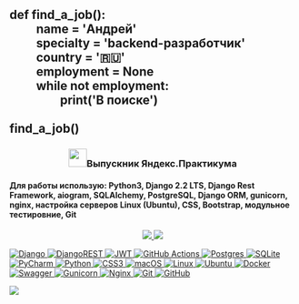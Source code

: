 <h2 align="left">def</font> find_a_job():<br> 
&emsp;&emsp; name = 'Андрей'<br>
&emsp;&emsp; specialty = 'backend-разработчик'<br>
&emsp;&emsp; country = '🇷🇺'<br>
&emsp;&emsp; employment = None <br>
&emsp;&emsp; while not employment:<br>
&emsp;&emsp;&emsp;&emsp; print('В поиске')<br>
&emsp;<br>
find_a_job()
</h2>

<h3 align="center"><img src="https://www.stevenandrewmartin.com/wp-content/uploads/2017/03/graduation-day-steven-a-martin.jpg" height="32">Выпускник Яндекс.Практикума</h3>
<h4>Для работы использую: Python3, Django 2.2 LTS, Django Rest Framework, aiogram, SQLAlchemy, PostgreSQL, Django ORM, gunicorn, nginx, настройка серверов Linux (Ubuntu), CSS, Bootstrap, модульное тестировние, Git</h4>

<p align="center">
  <a href="https://leetcode.com/Artek22/"><img src="https://img.shields.io/badge/LeetCode-000000?style=for-the-badge&logo=LeetCode&logoColor=#d16c06">
  <a href="https://www.codewars.com/users/Artek22"><img src="https://img.shields.io/badge/Codewars-BA0000?style=for-the-badge&logo=codewars&logoColor=white">
</p>
    
  ![Django](https://img.shields.io/badge/django-%23092E20.svg?style=plastic&logo=django&logoColor=white)
  ![DjangoREST](https://img.shields.io/badge/DJANGO-REST-ff1709?style=plastic&logo=django&logoColor=white&color=ff1709&labelColor=gray)
  ![JWT](https://img.shields.io/badge/JWT-black?style=plastic&logo=JSON%20web%20tokens)
  ![GitHub Actions](https://img.shields.io/badge/github%20actions-%232671E5.svg?style=plastic&logo=githubactions&logoColor=white)
  ![Postgres](https://img.shields.io/badge/postgres-%23316192.svg?style=plastic&logo=postgresql&logoColor=white)
  ![SQLite](https://img.shields.io/badge/sqlite-%2307405e.svg?style=plastic&logo=sqlite&logoColor=white)
  ![PyCharm](https://img.shields.io/badge/pycharm-143?style=plastic&logo=pycharm&logoColor=black&color=black&labelColor=green)
  ![Python](https://img.shields.io/badge/python-3670A0?style=plastic&logo=python&logoColor=ffdd54)
  ![CSS3](https://img.shields.io/badge/css3-%231572B6.svg?style=plastic&logo=css3&logoColor=white)
  ![macOS](https://img.shields.io/badge/mac%20os-000000?style=plastic&logo=macos&logoColor=F0F0F0)
  ![Linux](https://img.shields.io/badge/Linux-FCC624?style=plastic&logo=linux&logoColor=black)
  ![Ubuntu](https://img.shields.io/badge/Ubuntu-E95420?style=plastic&logo=ubuntu&logoColor=white)
  ![Docker](https://img.shields.io/badge/docker-%230db7ed.svg?style=plastic&logo=docker&logoColor=white)
  ![Swagger](https://img.shields.io/badge/-Swagger-%23Clojure?style=plastic&logo=swagger&logoColor=white)
  ![Gunicorn](https://img.shields.io/badge/gunicorn-%298729.svg?style=plastic&logo=gunicorn&logoColor=white)
  ![Nginx](https://img.shields.io/badge/nginx-%23009639.svg?style=plastic&logo=nginx&logoColor=white)
  ![Git](https://img.shields.io/badge/git-%23F05033.svg?style=plastic&logo=git&logoColor=white)
  ![GitHub](https://img.shields.io/badge/github-%23121011.svg?style=plastic&logo=github&logoColor=white)

![](https://github-profile-summary-cards.vercel.app/api/cards/profile-details?username=Artek22&theme=solarized_dark)
